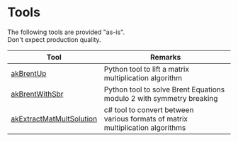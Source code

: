 # Tools

The following tools are provided "as-is". <br>
Don't expect production quality.

| Tool | Remarks |
| ---- | ------- |
| [akBrentUp](src/akBrentUp) | Python tool to lift a matrix multiplication algorithm |
| [akBrentWithSbr](src/akBrentWithSbr) | Python tool to solve Brent Equations<br>modulo 2 with symmetry breaking |
| [akExtractMatMultSolution](src/akExtractMatMultSolution) | c# tool to convert between<br>various formats of matrix multiplication algorithms |
